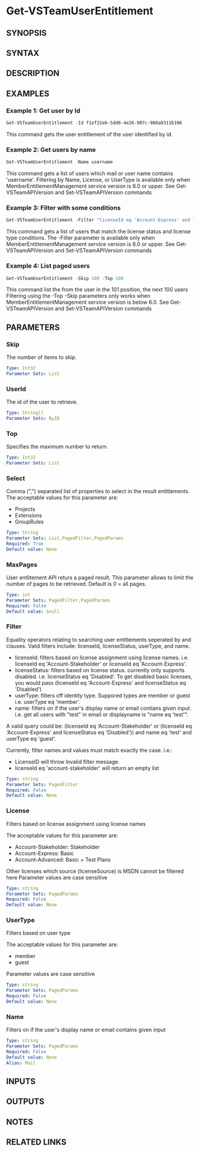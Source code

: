 <!-- #include "./common/header.md" -->

# Get-VSTeamUserEntitlement

## SYNOPSIS

<!-- #include "./synopsis/Get-VSTeamUserEntitlement.md" -->

## SYNTAX

## DESCRIPTION

<!-- #include "./synopsis/Get-VSTeamUserEntitlement.md" -->

## EXAMPLES

### Example 1: Get user by Id

```powershell
Get-VSTeamUserEntitlement -Id f1ef22eb-5dd6-4e26-907c-986a0311b106
```

This command gets the user entitlement of the user identified by id.

### Example 2: Get users by name

```powershell
Get-VSTeamUserEntitlement -Name username
```

This command gets a list of users which mail or user name contains 'username'.
Filtering by Name, License, or UserType is available only when MemberEntitlementManagement service version is 6.0 or upper. See Get-VSTeamAPIVersion and Set-VSTeamAPIVersion commands


### Example 3: Filter with some conditions

```powershell
Get-VSTeamUserEntitlement -Filter "licenseId eq 'Account-Express' and licenseStatus eq 'Disabled'"
```

This command gets a list of users that match the license status and license type conditions.
The -Filter parameter is available only when MemberEntitlementManagement service version is 6.0 or upper. See Get-VSTeamAPIVersion and Set-VSTeamAPIVersion commands


### Example 4: List paged users

```powershell
Get-VSTeamUserEntitlement -Skip 100 -Top 100
```

This command list the from the user in the 101 position, the next 100 users
Filtering using the -Top -Skip parameters only works when MemberEntitlementManagement service version is below 6.0. See Get-VSTeamAPIVersion and Set-VSTeamAPIVersion commands


## PARAMETERS

### Skip

The number of items to skip.

```yaml
Type: Int32
Parameter Sets: List
```

### UserId

The id of the user to retrieve.

```yaml
Type: String[]
Parameter Sets: ByID
```

### Top

Specifies the maximum number to return.

```yaml
Type: Int32
Parameter Sets: List
```

### Select

Comma (",") separated list of properties to select in the result entitlements.  The acceptable values for this parameter are:

- Projects
- Extensions
- GroupRules

```yaml
Type: String
Parameter Sets: List,PagedFilter,PagedParams
Required: True
Default value: None
```

### MaxPages

User entlitement API returs a paged result. This parameter allows to limit the number of pages to be retrieved. Default is 0 = all pages.

```yaml
Type: int
Parameter Sets: PagedFilter,PagedParams
Required: False
Default value: $null
```

### Filter

Equality operators relating to searching user entitlements seperated by and clauses. Valid filters include: licenseId, licenseStatus, userType, and name. 
- licenseId: filters based on license assignment using license names. i.e. licenseId eq 'Account-Stakeholder' or licenseId eq 'Account-Express'.
- licenseStatus: filters based on license status. currently only supports disabled. i.e. licenseStatus eq 'Disabled'. To get disabled basic licenses, you would pass (licenseId eq 'Account-Express' and licenseStatus eq 'Disabled') 
- userType: filters off identity type. Suppored types are member or guest i.e. userType eq 'member'. 
- name: filters on if the user's display name or email contians given input. i.e. get all users with "test" in email or displayname is "name eq 'test'". 

A valid query could be: (licenseId eq 'Account-Stakeholder' or (licenseId eq 'Account-Express' and licenseStatus eq 'Disabled')) and name eq 'test' and userType eq 'guest'.

Currently, filter names and values must match exactly the case. i.e.:
* LicenseID will throw Invalid filter message. 
* licenseId eq 'account-stakeholder' will return an empty list

```yaml
Type: string
Parameter Sets: PagedFilter
Required: False
Default value: None
```

### License

Filters based on license assignment using license names

The acceptable values for this parameter are:
- Account-Stakeholder: Stakeholder
- Account-Express: Basic
- Account-Advanced: Basic + Test Plans

Other licenses which source (licenseSource) is MSDN cannot be filtered here
Parameter values are case sensitive

```yaml
Type: string
Parameter Sets: PagedParams
Required: False
Default value: None
```

### UserType

Filters based on user type

The acceptable values for this parameter are:
- member
- guest

Parameter values are case sensitive

```yaml
Type: string
Parameter Sets: PagedParams
Required: False
Default value: None
```

### Name

Filters on if the user's display name or email contains given input

```yaml
Type: string
Parameter Sets: PagedParams
Required: False
Default value: None
Alias: Mail
```


## INPUTS

## OUTPUTS

## NOTES

<!-- #include "./common/prerequisites.md" -->

## RELATED LINKS

<!-- #include "./common/related.md" -->
